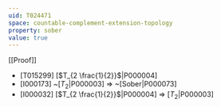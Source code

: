 ```yaml
---
uid: T024471
space: countable-complement-extension-topology
property: sober
value: true
---
```

[[Proof]]

* [T015299] [$T_{2 \frac{1}{2}}$|P000004]
* [I000173] ~[$T_2$|P000003] => ~[Sober|P000073]
* [I000032] [$T_{2 \frac{1}{2}}$|P000004] => [$T_2$|P000003]

